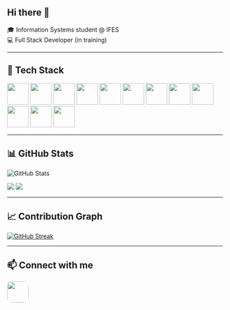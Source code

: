 ## Hi there 👋

🎓 Information Systems student @ IFES  
💻 Full Stack Developer (in training)  

---

## 🚀 Tech Stack
<p align="left">
  <img src="https://cdn.jsdelivr.net/gh/devicons/devicon/icons/python/python-original.svg" width="50" height="50"/>
  <img src="https://cdn.jsdelivr.net/gh/devicons/devicon/icons/javascript/javascript-original.svg" width="50" height="50"/>
  <img src="https://cdn.jsdelivr.net/gh/devicons/devicon/icons/csharp/csharp-original.svg" width="50" height="50"/>
  <img src="https://cdn.jsdelivr.net/gh/devicons/devicon/icons/nodejs/nodejs-original.svg" width="50" height="50"/>
  <img src="https://cdn.jsdelivr.net/gh/devicons/devicon/icons/vuejs/vuejs-original.svg" width="50" height="50"/>
  <img src="https://cdn.jsdelivr.net/gh/devicons/devicon/icons/laravel/laravel-plain.svg" width="50" height="50"/>
  <img src="https://cdn.jsdelivr.net/gh/devicons/devicon/icons/php/php-original.svg" width="50" height="50"/>
  <img src="https://cdn.jsdelivr.net/gh/devicons/devicon/icons/flutter/flutter-original.svg" width="50" height="50"/>
  <img src="https://cdn.jsdelivr.net/gh/devicons/devicon/icons/dart/dart-original.svg" width="50" height="50"/>
  <img src="https://cdn.jsdelivr.net/gh/devicons/devicon/icons/mysql/mysql-original.svg" width="50" height="50"/>
  <img src="https://cdn.jsdelivr.net/gh/devicons/devicon/icons/html5/html5-original.svg" width="50" height="50"/>
  <img src="https://cdn.jsdelivr.net/gh/devicons/devicon/icons/css3/css3-original.svg" width="50" height="50"/>
</p>



---

## 📊 GitHub Stats
![GitHub Stats](https://github-readme-stats.vercel.app/api?username=larissabrangel&show_icons=true&theme=tokyonight)  

![](http://github-profile-summary-cards.vercel.app/api/cards/repos-per-language?username=larissabrangel&theme=tokyonight)
![](http://github-profile-summary-cards.vercel.app/api/cards/most-commit-language?username=larissabrangel&theme=tokyonight)


---

## 📈 Contribution Graph
[![GitHub Streak](https://streak-stats.demolab.com?user=larissabrangel&theme=tokyonight&hide_border=true)](https://git.io/streak-stats)

---

## 📫 Connect with me
<p>
  <a href="https://www.linkedin.com/in/larissa-rangel-637458250/">
    <img src="https://cdn.jsdelivr.net/gh/devicons/devicon/icons/linkedin/linkedin-original.svg" width="50" height="50" style="border-radius:10px;" />
  </a>
</p>

